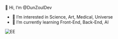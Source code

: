 👋 Hi, I’m @DunZoulDev
- 👀 I’m interested in Science, Art, Medical, Universe
- 🌱 I’m currently learning Front-End, Back-End, AI



<!---
DunZoulDev/DunZoulDev is a ✨ special ✨ repository because its `README.md` (this file) appears on your GitHub profile.
You can click the Preview link to take a look at your changes.
--->

![EE](https://user-images.githubusercontent.com/113195383/189387356-9f230166-b3b2-4eb4-9e37-2e1ec2c26b4b.gif)
